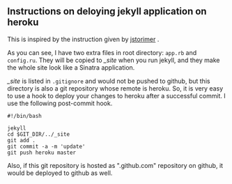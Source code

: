 Instructions on deloying jekyll application on heroku
-------------------------------------------------------

This is inspired by the instruction given by
[jstorimer](http://www.jstorimer.com/2009/12/29/jekyll-on-heroku.html) .

As you can see, I have two extra files in root directory: 
`app.rb` and `config.ru`. They will be copied to *_site* when you run jekyll,
and they make the whole site look like a Sinatra application.

*_site* is listed in `.gitignore` and would not be pushed to github, but this
directory is also a git repository whose remote is heroku. So, it is very easy
to use a hook to deploy your changes to heroku after a successful commit. I use
the following post-commit hook.

    #!/bin/bash

    jekyll
    cd $GIT_DIR/../_site
    git add .
    git commit -a -m 'update'
    git push heroku master

Also, if this git repository is hosted as "<youid>.github.com" repository on
github, it would be deployed to github as well.
